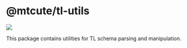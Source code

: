 # @mtcute/tl-utils

![](./coverage.svg)

This package contains utilities for TL schema parsing and manipulation.
